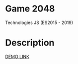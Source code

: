 # Game 2048
Technologies JS (ES2015 - 2019)

# Description
[DEMO LINK](https://Pavlo-Khashchevskyi.github.io/js_2048_game/)
